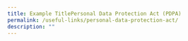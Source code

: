 ```yaml
---
title: Example TitlePersonal Data Protection Act (PDPA)
permalink: /useful-links/personal-data-protection-act/
description: ""
---
```

